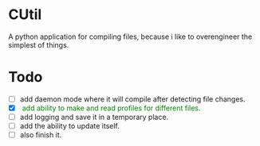 # CUtil
A python application for compiling files, because i like to overengineer the simplest of things.

# Todo

- [ ] add daemon mode where it will compile after detecting file changes.
- [x] <span style="color:green"> add ability to make and read profiles for different files.<span>
- [ ] add logging and save it in a temporary place.
- [ ] add the ability to update itself.
- [ ] also finish it.